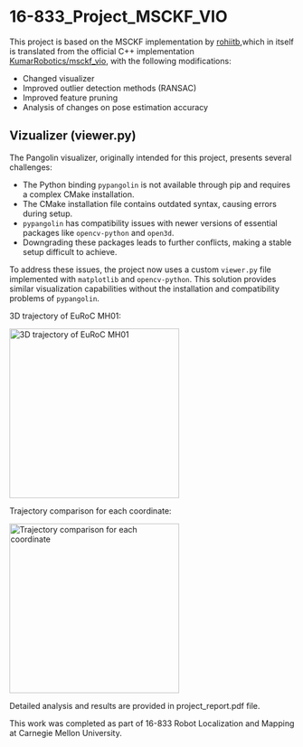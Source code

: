 # 16-833_Project_MSCKF_VIO

This project is based on the MSCKF implementation by [rohiitb](https://github.com/rohiitb/msckf_vio_python),which in itself is translated from the official C++ implementation [KumarRobotics/msckf_vio](https://github.com/KumarRobotics/msckf_vio),  with the following modifications:
- Changed visualizer
- Improved outlier detection methods (RANSAC)
- Improved feature pruning
- Analysis of changes on pose estimation accuracy

## Vizualizer (viewer.py)
The Pangolin visualizer, originally intended for this project, presents several challenges:

- The Python binding `pypangolin` is not available through pip and requires a complex CMake installation.
- The CMake installation file contains outdated syntax, causing errors during setup.
- `pypangolin` has compatibility issues with newer versions of essential packages like `opencv-python` and `open3d`.
- Downgrading these packages leads to further conflicts, making a stable setup difficult to achieve.

To address these issues, the project now uses a custom `viewer.py` file implemented with `matplotlib` and `opencv-python`. This solution provides similar visualization capabilities without the installation and compatibility problems of `pypangolin`.

3D trajectory of EuRoC MH01:

<img src="https://github.com/user-attachments/assets/4566d1c5-8edf-4f1d-9755-dc96ae610bbb" width="300" alt="3D trajectory of EuRoC MH01"> 

Trajectory comparison for each coordinate:

<img src="https://github.com/user-attachments/assets/24371b82-37ca-40aa-ba20-abf5fc721ca9" width="300" alt="Trajectory comparison for each coordinate">


Detailed analysis and results are provided in project_report.pdf file. 

This work was completed as part of 16-833 Robot Localization and Mapping at Carnegie Mellon University.
